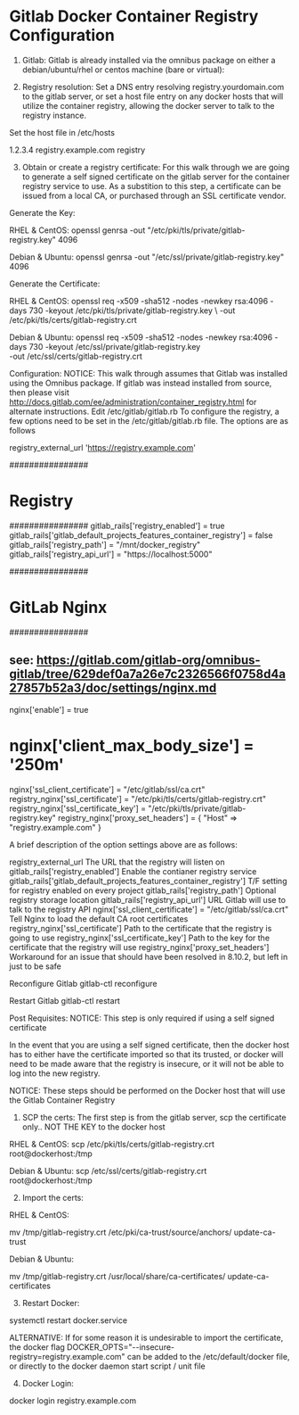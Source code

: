 # Gitlab Docker Container Registry Configuration

1. Gitlab:
Gitlab is already installed via the omnibus package on either a debian/ubuntu/rhel or centos machine (bare or virtual):

2. Registry resolution:
Set a DNS entry resolving registry.yourdomain.com to the gitlab server, or set a host file entry on any docker hosts that will utilize the container registry, allowing the docker server to talk to the registry instance.

Set the host file in /etc/hosts

  1.2.3.4     registry.example.com registry

3.    Obtain or create a registry certificate:
For this walk through we are going to generate a self signed certificate on the gitlab server for the container registry service to use. As a substition to this step, a certificate can be issued from a local CA, or purchased through an SSL certificate vendor.

Generate the Key:

RHEL & CentOS:
openssl genrsa -out "/etc/pki/tls/private/gitlab-registry.key" 4096

Debian & Ubuntu:
openssl genrsa -out "/etc/ssl/private/gitlab-registry.key" 4096

Generate the Certificate:

RHEL & CentOS:
openssl req -x509 -sha512 -nodes -newkey rsa:4096 -days 730 -keyout /etc/pki/tls/private/gitlab-registry.key \ 
  -out /etc/pki/tls/certs/gitlab-registry.crt

Debian  & Ubuntu:
openssl req -x509 -sha512 -nodes -newkey rsa:4096 -days 730 -keyout /etc/ssl/private/gitlab-registry.key \
-out /etc/ssl/certs/gitlab-registry.crt


Configuration:
NOTICE:
This walk through assumes that Gitlab was installed using the Omnibus package. If gitlab was instead installed from source,
then please visit http://docs.gitlab.com/ee/administration/container_registry.html for alternate instructions.
Edit /etc/gitlab/gitlab.rb
To configure the registry, a few options need to be set in the /etc/gitlab/gitlab.rb file. The options are as follows

registry_external_url 'https://registry.example.com'

################
# Registry     #
################
gitlab_rails['registry_enabled'] = true
gitlab_rails['gitlab_default_projects_features_container_registry'] = false
gitlab_rails['registry_path'] = "/mnt/docker_registry"
gitlab_rails['registry_api_url'] = "https://localhost:5000"

################
# GitLab Nginx #
################
## see: https://gitlab.com/gitlab-org/omnibus-gitlab/tree/629def0a7a26e7c2326566f0758d4a27857b52a3/doc/settings/nginx.md

nginx['enable'] = true
# nginx['client_max_body_size'] = '250m'
nginx['ssl_client_certificate'] = "/etc/gitlab/ssl/ca.crt"
registry_nginx['ssl_certificate'] = "/etc/pki/tls/certs/gitlab-registry.crt"
registry_nginx['ssl_certificate_key'] = "/etc/pki/tls/private/gitlab-registry.key"
registry_nginx['proxy_set_headers'] = { "Host" => "registry.example.com" }


A brief description of the option settings above are as follows:

registry_external_url	The URL that the registry will listen on
gitlab_rails['registry_enabled']	Enable the contianer registry service
gitlab_rails['gitlab_default_projects_features_container_registry']	T/F setting for registry enabled on every project
gitlab_rails['registry_path']	Optional registry storage location
gitlab_rails['registry_api_url']	URL Gitlab will use to talk to the registry API
nginx['ssl_client_certificate'] = "/etc/gitlab/ssl/ca.crt"	Tell Nginx to load the default CA root certificates
registry_nginx['ssl_certificate']	Path to the certificate that the registry is going to use
registry_nginx['ssl_certificate_key']	Path to the key for the certificate that the registry will use
registry_nginx['proxy_set_headers']	Workaround for an issue that should have been resolved in 8.10.2, but left in just to be safe

Reconfigure Gitlab
gitlab-ctl reconfigure

Restart Gitlab
gitlab-ctl restart

Post Requisites:
NOTICE:
This step is only required if using a self signed certificate

In the event that you are using a self signed certificate, then the docker host has to either have the certificate imported so that its trusted, or docker will need to be made aware that the registry is insecure, or it will not be able to log into the new registry.

NOTICE:
These steps should be performed on the Docker host that will use the Gitlab Container Registry

1. SCP the certs:
The first step is from the gitlab server, scp the certificate only.. NOT THE KEY to the docker host

RHEL & CentOS:
scp /etc/pki/tls/certs/gitlab-registry.crt root@dockerhost:/tmp

Debian & Ubuntu:
scp /etc/ssl/certs/gitlab-registry.crt root@dockerhost:/tmp

2. Import the certs:

RHEL &  CentOS:

mv /tmp/gitlab-registry.crt /etc/pki/ca-trust/source/anchors/
update-ca-trust


Debian & Ubuntu:

mv /tmp/gitlab-registry.crt /usr/local/share/ca-certificates/
update-ca-certificates

3.  Restart Docker:

systemctl restart docker.service

ALTERNATIVE:
If for some reason it is undesirable to import the certificate, the docker flag DOCKER_OPTS="--insecure-registry=registry.example.com" can be added to the /etc/default/docker file, or directly to the docker daemon start script / unit file

4.  Docker Login:

docker login registry.example.com
